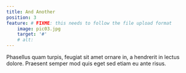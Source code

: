 ```yaml
---
title: And Another
position: 3
feature: # FIXME: this needs to follow the file upload format
    image: pic03.jpg
    target: '#'
    # alt: 
---
```

Phasellus quam turpis, feugiat sit amet ornare in, a hendrerit in lectus dolore. Praesent semper mod quis eget sed etiam eu ante risus.